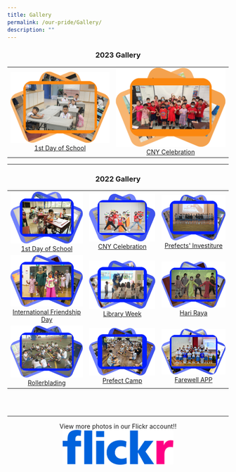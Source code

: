 ```yaml
---
title: Gallery
permalink: /our-pride/Gallery/
description: ""
---
```

<h3 style="text-align: center"> 2023 Gallery </h3>

<table>
<tbody>
  <tr>
    <td style="text-align: center"> 
			<a href="https://flic.kr/s/aHBqjArwcQ">
				<img src="/images/Gallery/1st%20Day%20Gallery.png" style="width:100%"> 1st Day of School 
			</a>
		</td>
		<td style="text-align: center"> 
			<a href="https://flic.kr/s/aHBqjArsUS">
				<img src="/images/Gallery/CNY%202023%20Gallery.png" style="width:100%"> CNY Celebration
			</a>
		</td>
  </tr>
</tbody>
</table>

<hr>

<h3 style="text-align: center"> 2022 Gallery </h3>

<table>
<tbody>
  <tr>
    <td style="text-align: center"> 
			<a href="https://flic.kr/s/aHBqjArwNs">
				<img src="/images/Gallery/1st%20Day%202022.png" style="width:100%"> 1st Day of School 
			</a>
		</td>
		<td style="text-align: center"> 
			<a href="https://flic.kr/s/aHBqjAryTA">
				<img src="/images/Gallery/CNY%202022.png" style="width:100%"> CNY Celebration
			</a>
		</td>
		<td style="text-align: center"> 
			<a href="https://flic.kr/s/aHBqjArBpQ">
				<img src="/images/Gallery/Prefects'%20Investiture%202022.png" style="width:100%"> Prefects' Investiture
			</a>
		</td>
  </tr>
  <tr>
    <td style="text-align: center"> 
			<a href="https://flic.kr/s/aHBqjArxf3">
				<img src="/images/Gallery/International%20Friendship%20Day%202022.png" style="width:100%"> International Friendship Day 
			</a>
		</td>
		<td style="text-align: center"> 
			<a href="https://flic.kr/s/aHBqjArxp6">
				<img src="/images/Gallery/Library%20Week%202022.png" style="width:100%"> Library Week
			</a>
		</td>
		<td style="text-align: center"> 
			<a href="https://flic.kr/s/aHBqjArBQj">
				<img src="/images/Gallery/Hari%20Raya%202022.png" style="width:100%"> Hari Raya
			</a>
		</td>
  </tr>
  <tr>
    <td style="text-align: center"> 
			<a href="https://flic.kr/s/aHBqjArCXy">
				<img src="/images/Gallery/Rollerblading%202022.png" style="width:100%"> Rollerblading
			</a>
		</td>
		<td style="text-align: center"> 
			<a href="https://flic.kr/s/aHBqjArCZc">
				<img src="/images/Gallery/Prefect%20Camp%202022.png" style="width:100%"> Prefect Camp
			</a>
		</td>
		<td style="text-align: center"> 
			<a href="https://flic.kr/s/aHBqjAg95s">
				<img src="/images/Gallery/Final%20APP%202022.png" style="width:100%"> Farewell APP
			</a>
		</td>
  </tr>
</tbody>
</table>
<br>
<br>
<hr>
<p style="text-align: center">View more photos in our Flickr account!!
	<a href="https://www.flickr.com/photos/guangyangps/albums"     target="_blank" rel="noopener noreferrer">
		<img src="/images/966e09a41a33f89fe18f2ab227336f09.png" style="width:50%">
	</a>
</p>